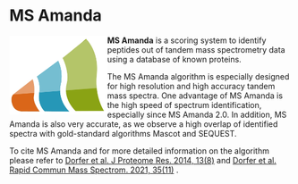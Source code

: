 # MS Amanda

<img src="logo/msamanda.jpg" align="left" width="175px"/>

**MS Amanda** is a scoring system to identify peptides out of tandem mass spectrometry data using a database of known proteins.

The MS Amanda algorithm is especially designed for high resolution and high accuracy tandem mass spectra. One advantage of MS Amanda is the high
speed of spectrum identification, especially since MS Amanda 2.0. In addition, MS Amanda is also very accurate, as we observe a high overlap of
identified spectra with gold-standard algorithms Mascot and SEQUEST.

To cite MS Amanda and for more detailed information on the algorithm please refer to
[Dorfer et al. J Proteome Res. 2014, 13(8)](https://doi.org/10.1021/pr500202e)
and
[Dorfer et al. Rapid Commun Mass Spectrom. 2021, 35(11)](https://doi.org/10.1002/rcm.9088)
.
